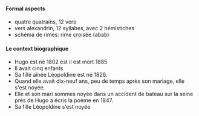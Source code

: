 #### Formal aspects

- quatre quatrains, 12 vers
- vers alexandrin, 12 syllabes, avec 2 hémistiches
- schéma de rimes: rime croisée (abab)

#### Le context biographique
- Hugo est né 1802 est il est mort 1885
- Il avait cinq enfants
- Sa fille aînée Léopoldine est né 1826. 
- Quand elle avait dix-neuf ans, peu de temps après son mariage, elle s'est noyée.
- Elle et son mari sommes noyée dans un accident de bateau sur la seine près de 
Hugo a écris la poème en 1847.
- Sa fille Léopoldine s’est noyée 